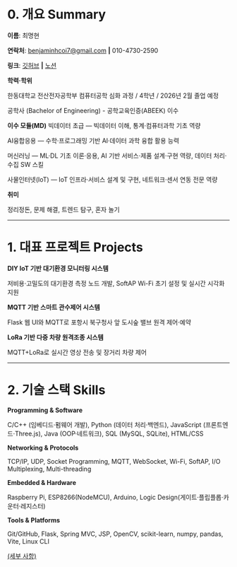 # 0. 개요 Summary
**이름**: 최명현

**연락처**: benjaminhcoi7@gmail.com **|** 010-4730-2590

**링크**: [깃허브](https://github.com/bench010111) **|** [노션](https://www.notion.so/24cf1adf27d08038bd75ee7ad2146d0b?pvs=21)

**학력·학위**

  한동대학교 전산전자공학부 컴퓨터공학 심화 과정 / 4학년 / 2026년 2월 졸업 예정

  공학사 (Bachelor of Engineering) - 공학교육인증(ABEEK) 이수

**이수 모듈(MD)**
  빅데이터 초급 — 빅데이터 이해, 통계·컴퓨터과학 기초 역량

  AI융합응용 — 수학·프로그래밍 기반 AI·데이터 과학 융합 활용 능력

  머신러닝 — ML·DL 기초 이론·응용, AI 기반 서비스·제품 설계·구현 역량, 데이터 처리·수집 SW 스킬

  사물인터넷(IoT) — IoT 인프라·서비스 설계 및 구현, 네트워크·센서 연동 전문 역량

**취미**

  정리정돈, 문제 해결, 트렌드 탐구, 혼자 놀기

---

# 1. 대표 프로젝트 Projects

**DIY IoT 기반 대기환경 모니터링 시스템**

  저비용·고밀도의 대기환경 측정 노드 개발, SoftAP Wi-Fi 초기 설정 및 실시간 시각화 지원

**MQTT 기반 스마트 관수제어 시스템**

  Flask 웹 UI와 MQTT로 포항시 북구청사 앞 도시숲 밸브 원격 제어·예약

**LoRa 기반 다중 차량 원격조종 시스템**

  MQTT+LoRa로 실시간 영상 전송 및 장거리 차량 제어

---

# 2. 기술 스택 Skills

**Programming & Software**

  C/C++ (임베디드·펌웨어 개발), Python (데이터 처리·백엔드), JavaScript (프론트엔드·Three.js), Java (OOP·네트워크), SQL (MySQL, SQLite), HTML/CSS

**Networking & Protocols**

  TCP/IP, UDP, Socket Programming, MQTT, WebSocket, Wi-Fi, SoftAP, I/O Multiplexing, Multi-threading

**Embedded & Hardware**

  Raspberry Pi, ESP8266(NodeMCU), Arduino, Logic Design(게이트·플립플롭·카운터·레지스터)

**Tools & Platforms**

  Git/GitHub, Flask, Spring MVC, JSP, OpenCV, scikit-learn, numpy, pandas, Vite, Linux CLI

  [(세부 사항)](https://www.notion.so/24df1adf27d080a09850e974ecf24a18?pvs=21)


